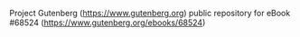 Project Gutenberg (https://www.gutenberg.org) public repository for eBook #68524 (https://www.gutenberg.org/ebooks/68524)
